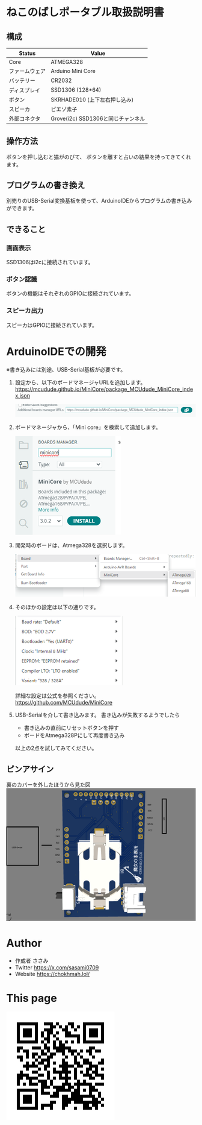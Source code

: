 # ねこのばしポータブル取扱説明書
## 構成
| Status | Value |
| --- | --- |
| Core | ATMEGA328 |
| ファームウェア | Arduino Mini Core |
| バッテリー | CR2032 |
| ディスプレイ | SSD1306 (128*64) |
| ボタン | SKRHADE010 (上下左右押し込み)|
| スピーカ | ピエゾ素子 |
| 外部コネクタ | Grove(i2c) SSD1306と同じチャンネル |
## 操作方法
ボタンを押し込むと猫がのびて、
ボタンを離すと占いの結果を持ってきてくれます。
## プログラムの書き換え
別売りのUSB-Serial変換基板を使って、ArduinoIDEからプログラムの書き込みができます。
## できること
### 画面表示
SSD1306はi2cに接続されています。
### ボタン認識
ボタンの機能はそれぞれのGPIOに接続されています。
### スピーカ出力
スピーカはGPIOに接続されています。
# ArduinoIDEでの開発
※書き込みには別途、USB-Serial基板が必要です。

1. 設定から、以下のボードマネージャURLを追加します。
https://mcudude.github.io/MiniCore/package_MCUdude_MiniCore_index.json

    ![alt text](img/image1.png)

2. ボードマネージャから、「Mini core」を検索して追加します。

    ![ArduinoIDE](img/image2.png)

3. 開発時のボードは、Atmega328を選択します。

    ![ArduinoIDE](img/image3.png)

4. そのほかの設定は以下の通りです。

    ![ArduinoIDE](img/image4.png)

    詳細な設定は公式を参照ください。
    https://github.com/MCUdude/MiniCore

5. USB-Serialを介して書き込みます。
書き込みが失敗するようでしたら
    - 書き込みの直前にリセットボタンを押す
    - ボードをAtmega328Pにして再度書き込み

    以上の2点を試してみてください。

## ピンアサイン
裏のカバーを外したほうから見た図
![PIN](img/pin.png)

# Author
 
* 作成者 ささみ
* Twitter https://x.com/sasami0709
* Website https://chokhmah.lol/

# This page
![QRcode](img/qr.png)

